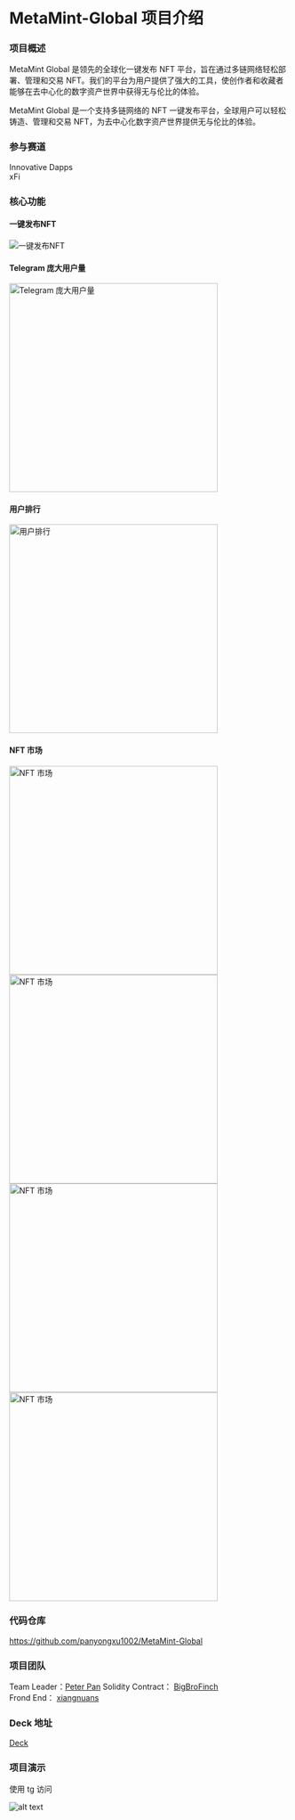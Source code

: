 # MetaMint-Global 项目介绍

### 项目概述

MetaMint Global 是领先的全球化一键发布 NFT 平台，旨在通过多链网络轻松部署、管理和交易 NFT。我们的平台为用户提供了强大的工具，使创作者和收藏者能够在去中心化的数字资产世界中获得无与伦比的体验。

MetaMint Global 是一个支持多链网络的 NFT 一键发布平台，全球用户可以轻松铸造、管理和交易 NFT，为去中心化数字资产世界提供无与伦比的体验。

### 参与赛道
Innovative Dapps
<br>
xFi



### 核心功能

#### 一键发布NFT
<img src="image.png" alt="一键发布NFT" >

#### Telegram 庞大用户量
<img src="image-1.png" alt="Telegram 庞大用户量" style="width:375px;height:auto;">

####  用户排行
<img src="image-2.png" alt="用户排行" style="width:375px;height:auto;">

####  NFT 市场
<img src="image-3.png" alt="NFT 市场" style="width:375px;height:auto;">
<img src="image-5.png" alt="NFT 市场" style="width:375px;height:auto;">
<img src="image-4.png" alt="NFT 市场" style="width:375px;height:auto;">
<img src="image-6.png" alt="NFT 市场" style="width:375px;height:auto;">









### 代码仓库

https://github.com/panyongxu1002/MetaMint-Global

### 项目团队

Team Leader：[Peter Pan](https://github.com/panyongxu1002)
Solidity Contract： [BigBroFinch](https://github.com/BigBroFinch)  
Frond End： [xiangnuans](https://github.com/xiangnuans) 

### Deck 地址
[Deck](./全球化一键发布NFT平台.pptx)


### 项目演示

使用 tg 访问

![alt text](image-7.png)
